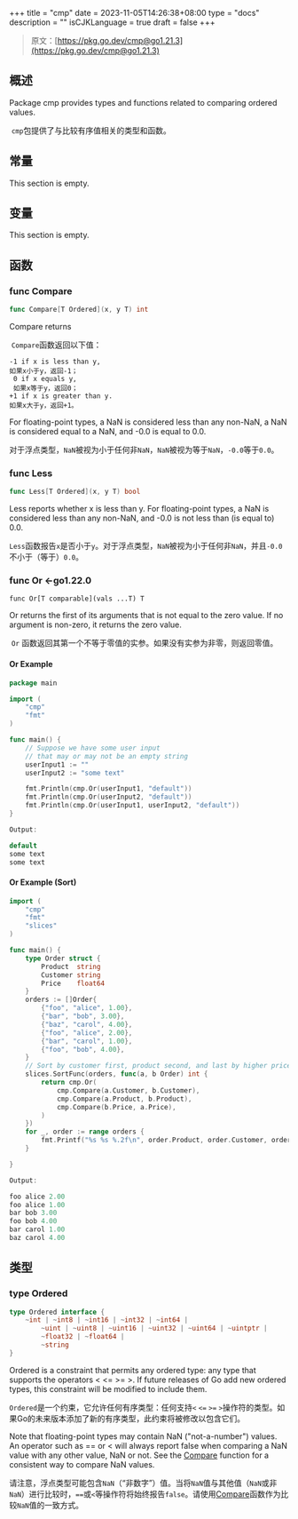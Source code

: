 +++
title = "cmp"
date = 2023-11-05T14:26:38+08:00
type = "docs"
description = ""
isCJKLanguage = true
draft = false
+++

> 原文：[https://pkg.go.dev/cmp@go1.21.3](https://pkg.go.dev/cmp@go1.21.3)

## 概述

Package cmp provides types and functions related to comparing ordered values.

​	`cmp`包提供了与比较有序值相关的类型和函数。

## 常量

This section is empty.

## 变量

This section is empty.

## 函数

### func Compare 

``` go
func Compare[T Ordered](x, y T) int
```

Compare returns

​	`Compare`函数返回以下值：

```
-1 if x is less than y,
如果x小于y，返回-1；
 0 if x equals y,
 如果x等于y，返回0；
+1 if x is greater than y.
如果x大于y，返回+1。
```

For floating-point types, a NaN is considered less than any non-NaN, a NaN is considered equal to a NaN, and -0.0 is equal to 0.0.

​	对于浮点类型，`NaN`被视为小于任何非`NaN`，`NaN`被视为等于`NaN`，`-0.0`等于`0.0`。

### func Less 

``` go
func Less[T Ordered](x, y T) bool
```

Less reports whether x is less than y. For floating-point types, a NaN is considered less than any non-NaN, and -0.0 is not less than (is equal to) 0.0.

​	`Less`函数报告`x`是否小于`y`。对于浮点类型，`NaN`被视为小于任何非`NaN`，并且`-0.0`不小于（等于）`0.0`。

### func Or <-go1.22.0

```
func Or[T comparable](vals ...T) T
```

Or returns the first of its arguments that is not equal to the zero value. If no argument is non-zero, it returns the zero value.

​	`Or` 函数返回其第一个不等于零值的实参。如果没有实参为非零，则返回零值。

#### Or Example 

```go
package main

import (
	"cmp"
	"fmt"
)

func main() {
	// Suppose we have some user input
	// that may or may not be an empty string
	userInput1 := ""
	userInput2 := "some text"

	fmt.Println(cmp.Or(userInput1, "default"))
	fmt.Println(cmp.Or(userInput2, "default"))
	fmt.Println(cmp.Or(userInput1, userInput2, "default"))
}

Output:

default
some text
some text
```

#### Or Example (Sort)

```go
import (
	"cmp"
	"fmt"
	"slices"
)

func main() {
	type Order struct {
		Product  string
		Customer string
		Price    float64
	}
	orders := []Order{
		{"foo", "alice", 1.00},
		{"bar", "bob", 3.00},
		{"baz", "carol", 4.00},
		{"foo", "alice", 2.00},
		{"bar", "carol", 1.00},
		{"foo", "bob", 4.00},
	}
	// Sort by customer first, product second, and last by higher price
	slices.SortFunc(orders, func(a, b Order) int {
		return cmp.Or(
			cmp.Compare(a.Customer, b.Customer),
			cmp.Compare(a.Product, b.Product),
			cmp.Compare(b.Price, a.Price),
		)
	})
	for _, order := range orders {
		fmt.Printf("%s %s %.2f\n", order.Product, order.Customer, order.Price)
	}

}

Output:

foo alice 2.00
foo alice 1.00
bar bob 3.00
foo bob 4.00
bar carol 1.00
baz carol 4.00
```



## 类型

### type Ordered 

``` go
type Ordered interface {
	~int | ~int8 | ~int16 | ~int32 | ~int64 |
		~uint | ~uint8 | ~uint16 | ~uint32 | ~uint64 | ~uintptr |
		~float32 | ~float64 |
		~string
}
```

Ordered is a constraint that permits any ordered type: any type that supports the operators < <= >= >. If future releases of Go add new ordered types, this constraint will be modified to include them.

​	`Ordered`是一个约束，它允许任何有序类型：任何支持`<` `<=` `>=` `>`操作符的类型。如果Go的未来版本添加了新的有序类型，此约束将被修改以包含它们。

Note that floating-point types may contain NaN ("not-a-number") values. An operator such as == or < will always report false when comparing a NaN value with any other value, NaN or not. See the [Compare](https://pkg.go.dev/cmp@go1.21.3#Compare) function for a consistent way to compare NaN values.

​	请注意，浮点类型可能包含`NaN`（“非数字”）值。当将`NaN`值与其他值（`NaN`或非`NaN`）进行比较时，`==`或`<`等操作符将始终报告`false`。请使用[Compare](#func-compare)函数作为比较`NaN`值的一致方式。